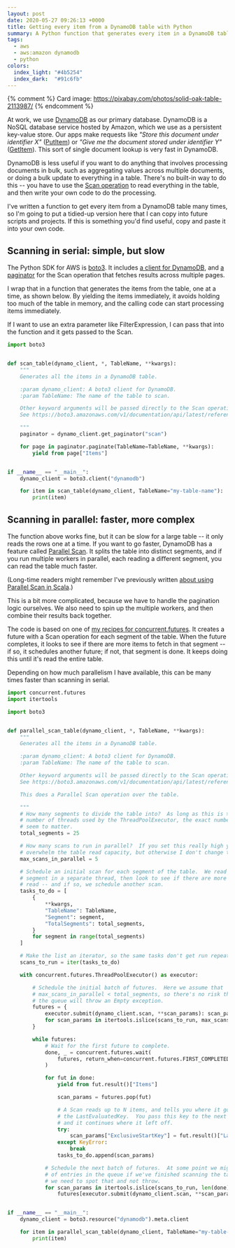 ```yaml
---
layout: post
date: 2020-05-27 09:26:13 +0000
title: Getting every item from a DynamoDB table with Python
summary: A Python function that generates every item in a DynamoDB table.
tags:
  - aws
  - aws:amazon dynamodb
  - python
colors:
  index_light: "#4b5254"
  index_dark:  "#91c6fb"
---
```

{% comment %}
  Card image: https://pixabay.com/photos/solid-oak-table-2113987/
{% endcomment %}

At work, we use [DynamoDB] as our primary database.
DynamoDB is a NoSQL database service hosted by Amazon, which we use as a persistent key-value store.
Our apps make requests like *"Store this document under identifier X"* ([PutItem]) or *"Give me the document stored under identifier Y"* ([GetItem]).
This sort of single document lookup is very fast in DynamoDB.

DynamoDB is less useful if you want to do anything that involves processing documents in bulk, such as aggregating values across multiple documents, or doing a bulk update to everything in a table.
There's no built-in way to do this -- you have to use the [Scan operation] to read everything in the table, and then write your own code to do the processing.

I've written a function to get every item from a DynamoDB table many times, so I'm going to put a tidied-up version here that I can copy into future scripts and projects.
If this is something you'd find useful, copy and paste it into your own code.

[DynamoDB]: https://en.wikipedia.org/wiki/Amazon_DynamoDB
[PutItem]: https://docs.aws.amazon.com/amazondynamodb/latest/APIReference/API_PutItem.html
[GetItem]: https://docs.aws.amazon.com/amazondynamodb/latest/APIReference/API_GetItem.html
[Scan operation]: https://docs.aws.amazon.com/amazondynamodb/latest/APIReference/API_Scan.html



## Scanning in serial: simple, but slow

The Python SDK for AWS is [boto3].
It includes [a client for DynamoDB], and [a paginator] for the Scan operation that fetches results across multiple pages.

I wrap that in a function that generates the items from the table, one at a time, as shown below.
By yielding the items immediately, it avoids holding too much of the table in memory, and the calling code can start processing items immediately.

If I want to use an extra parameter like FilterExpression, I can pass that into the function and it gets passed to the Scan.

```python
import boto3


def scan_table(dynamo_client, *, TableName, **kwargs):
    """
    Generates all the items in a DynamoDB table.

    :param dynamo_client: A boto3 client for DynamoDB.
    :param TableName: The name of the table to scan.

    Other keyword arguments will be passed directly to the Scan operation.
    See https://boto3.amazonaws.com/v1/documentation/api/latest/reference/services/dynamodb.html#DynamoDB.Client.scan

    """
    paginator = dynamo_client.get_paginator("scan")

    for page in paginator.paginate(TableName=TableName, **kwargs):
        yield from page["Items"]


if __name__ == "__main__":
    dynamo_client = boto3.client("dynamodb")

    for item in scan_table(dynamo_client, TableName="my-table-name"):
        print(item)
```

[boto3]: https://boto3.amazonaws.com/v1/documentation/api/latest/index.html
[a client for DynamoDB]: https://boto3.amazonaws.com/v1/documentation/api/latest/reference/services/dynamodb.html
[a paginator]: https://boto3.amazonaws.com/v1/documentation/api/latest/reference/services/dynamodb.html#paginators



## Scanning in parallel: faster, more complex

The function above works fine, but it can be slow for a large table -- it only reads the rows one at a time.
If you want to go faster, DynamoDB has a feature called [Parallel Scan].
It splits the table into distinct segments, and if you run multiple workers in parallel, each reading a different segment, you can read the table much faster.

(Long-time readers might remember I've previously written [about using Parallel Scan in Scala].)

This is a bit more complicated, because we have to handle the pagination logic ourselves.
We also need to spin up the multiple workers, and then combine their results back together.

The code is based on one of [my recipes for concurrent.futures].
It creates a future with a Scan operation for each segment of the table.
When the future completes, it looks to see if there are more items to fetch in that segment -- if so, it schedules another future; if not, that segment is done.
It keeps doing this until it's read the entire table.

Depending on how much parallelism I have available, this can be many times faster than scanning in serial.

```python
import concurrent.futures
import itertools

import boto3


def parallel_scan_table(dynamo_client, *, TableName, **kwargs):
    """
    Generates all the items in a DynamoDB table.

    :param dynamo_client: A boto3 client for DynamoDB.
    :param TableName: The name of the table to scan.

    Other keyword arguments will be passed directly to the Scan operation.
    See https://boto3.amazonaws.com/v1/documentation/api/latest/reference/services/dynamodb.html#DynamoDB.Client.scan

    This does a Parallel Scan operation over the table.

    """
    # How many segments to divide the table into?  As long as this is >= to the
    # number of threads used by the ThreadPoolExecutor, the exact number doesn't
    # seem to matter.
    total_segments = 25

    # How many scans to run in parallel?  If you set this really high you could
    # overwhelm the table read capacity, but otherwise I don't change this much.
    max_scans_in_parallel = 5

    # Schedule an initial scan for each segment of the table.  We read each
    # segment in a separate thread, then look to see if there are more rows to
    # read -- and if so, we schedule another scan.
    tasks_to_do = [
        {
            **kwargs,
            "TableName": TableName,
            "Segment": segment,
            "TotalSegments": total_segments,
        }
        for segment in range(total_segments)
    ]

    # Make the list an iterator, so the same tasks don't get run repeatedly.
    scans_to_run = iter(tasks_to_do)

    with concurrent.futures.ThreadPoolExecutor() as executor:

        # Schedule the initial batch of futures.  Here we assume that
        # max_scans_in_parallel < total_segments, so there's no risk that
        # the queue will throw an Empty exception.
        futures = {
            executor.submit(dynamo_client.scan, **scan_params): scan_params
            for scan_params in itertools.islice(scans_to_run, max_scans_in_parallel)
        }

        while futures:
            # Wait for the first future to complete.
            done, _ = concurrent.futures.wait(
                futures, return_when=concurrent.futures.FIRST_COMPLETED
            )

            for fut in done:
                yield from fut.result()["Items"]

                scan_params = futures.pop(fut)

                # A Scan reads up to N items, and tells you where it got to in
                # the LastEvaluatedKey.  You pass this key to the next Scan operation,
                # and it continues where it left off.
                try:
                    scan_params["ExclusiveStartKey"] = fut.result()["LastEvaluatedKey"]
                except KeyError:
                    break
                tasks_to_do.append(scan_params)

            # Schedule the next batch of futures.  At some point we might run out
            # of entries in the queue if we've finished scanning the table, so
            # we need to spot that and not throw.
            for scan_params in itertools.islice(scans_to_run, len(done)):
                futures[executor.submit(dynamo_client.scan, **scan_params)] = scan_params


if __name__ == "__main__":
    dynamo_client = boto3.resource("dynamodb").meta.client

    for item in parallel_scan_table(dynamo_client, TableName="my-table-name"):
        print(item)
```

[Parallel Scan]: https://docs.aws.amazon.com/amazondynamodb/latest/developerguide/Scan.html#Scan.ParallelScan
[about using Parallel Scan in Scala]: /2018/parallel-scan-scanamo/
[my recipes for concurrent.futures]: /2019/adventures-with-concurrent-futures/
